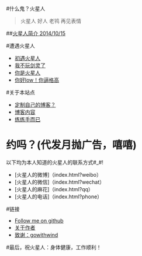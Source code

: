 #什么鬼？火星人
> 火星人 好人 老鸨 再见表情


##[火星人简介 2014/10/15](index.html?resume)


#遭遇火星人
+ [初遇火星人](index.html?meetinbs)
+ [我不玩剑灵了](index.html?noplaybs)
+ [你是火星人](index.html?martian)
+ [你好low！你逼格高](index.html?low)


#关于本站点
+ [定制自己的博客？](index.html?buildblog)
+ [博客内容](index.html?content)
+ [练练手而已](index.html?practice)


# 约吗？(代发月抛广告，嘻嘻)
以下均为本人知道的火星人的联系方式#_#!

+ [火星人的微博]（index.html?weibo）
+ [火星人的微信]（index.html?wechat）
+ [火星人的麻花]（index.html?qq）
+ [火星人的电话]（index.html?phone）


#链接

- [Follow me on github](https://github.com/cpping)
- [关于作者](index.html?about)
- [致谢：gowithwind](https://github.com/gowithwind/gowithwind.github.io)

#最后，祝火星人：身体健康，工作顺利！
